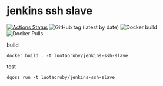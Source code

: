 # jenkins ssh slave

[![Actions Status](https://github.com/luotaoruby/jenkins-ssh-slave/workflows/Run+goss+tests/badge.svg)](https://github.com/luotaoruby/jenkins-ssh-slave/actions)
![GitHub tag (latest by date)](https://img.shields.io/github/v/tag/luotaoruby/jenkins-ssh-slave)
![Docker build](https://img.shields.io/docker/build/luotaoruby/jenkins-ssh-slave)
![Docker Pulls](https://img.shields.io/docker/pulls/luotaoruby/jenkins-ssh-slave)

build

```
docker build . -t luotaoruby/jenkins-ssh-slave
```

test

```
dgoss run -t luotaoruby/jenkins-ssh-slave
```
